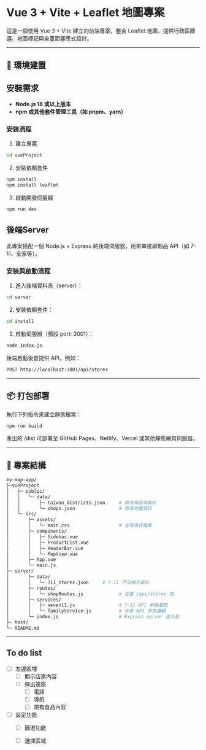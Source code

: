 # Vue 3 + Vite + Leaflet 地圖專案

這是一個使用 Vue 3 + Vite 建立的前端專案，整合 Leaflet 地圖，提供行政區篩選、地圖標記與全畫面響應式設計。

---

## 🧱 環境建置

## 安裝需求

- **Node.js 18 或以上版本**
- **npm 或其他套件管理工具（如 pnpm、yarn）**

### 安裝流程

1. 建立專案

```bash
cd vueProject
```

2. 安裝依賴套件

```bash
npm install
npm install leaflet
```

3. 啟動開發伺服器
```bash
npm run dev
```
## 後端Server
此專案搭配一個 Node.js + Express 的後端伺服器，用來串接即期品 API（如 7-11、全家等）。
### 安裝與啟動流程
1. 進入後端資料夾（server）：
```bash
cd server
```

2. 安裝依賴套件：
```bash
cd install
```

3. 啟動伺服器（預設 port: 3001）：
```bash
node index.js
```
後端啟動後會提供 API，例如：
```bash
POST http://localhost:3001/api/stores
```

---

## 📦 打包部署
執行下列指令來建立靜態檔案：
```
npm run build
```
產出的 /dist 可部署至 GitHub Pages、Netlify、Vercel 或其他靜態網頁伺服器。


---
## 📁 專案結構
```bash
my-map-app/
├─vueProject
│   ├─ public/
│   │   └─ data/
│   │       ├─ taiwan_districts.json     # 縣市與區域資料
│   │       └─ shops.json                # 商家地圖資料
│   └─ src/
│       ├─ assets/
│       │   └─ main.css                  # 全域樣式檔案
│       ├─ components/
│       │   ├─ Sidebar.vue
│       │   ├─ ProductList.vue
│       │   ├─ HeaderBar.vue
│       │   └─ MapView.vue
│       ├─ App.vue
│       └─ main.js
├─ server/
│       ├─ data/
│       │   └─ 711_stores.json     # 7-11 門市補充資料
│       ├─ routes/
│       │   └─ shopRoutes.js             # 定義 /api/stores 路
│       ├─ services/
│       │   ├─ seven11.js                # 7-11 API 串接邏輯
│       │   └─ familyService.js          # 全家 API 串接邏輯
│       └─ index.js                      # Express server 進入點
├─ test/
└─ README.md
```
---
## To do list
- [ ] 左邊區塊
    - [ ] 顯示店家內容
    - [ ] 彈出視窗
        - [ ] 電話
        - [ ] 導航
        - [ ] 現有食品內容
- [ ] 設定功能
    - [ ] 篩選功能
    - [ ] 選擇區域


